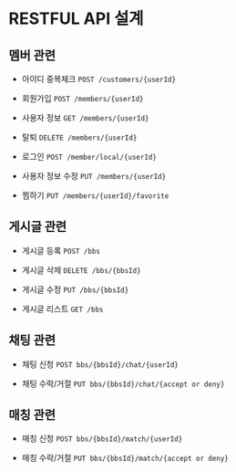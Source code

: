 # RESTFUL API 설계

## 멤버 관련

- 아이디 중복체크
`POST /customers/{userId}`

- 회원가입
`POST /members/{userId}`

- 사용자 정보
`GET /members/{userId}`

- 탈퇴
`DELETE /members/{userId}`

- 로그인
`POST /member/local/{userId}`

- 사용자 정보 수정
`PUT /members/{userId}`

- 찜하기
`PUT /members/{userId}/favorite`

## 게시글 관련

- 게시글 등록
`POST /bbs`

- 게시글 삭제
`DELETE /bbs/{bbsId}`

- 게시글 수정
`PUT /bbs/{bbsId}`

- 게시글 리스트
`GET /bbs`

## 채팅 관련

- 채팅 신청
`POST bbs/{bbsId}/chat/{userId}`

- 채팅 수락/거절
`PUT bbs/{bbsId}/chat/{accept or deny}`

## 매칭 관련

- 매칭 신청
`POST bbs/{bbsId}/match/{userId}`

- 매칭 수락/거절
`PUT bbs/{bbsId}/match/{accept or deny}`